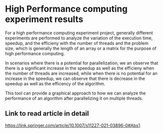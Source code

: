 # High Performance computing experiment results

For a high performance computing experiment project, generally different experiments are performed to analyze the variation of the execution time, speedup, and the efficieny with the number of threads and the problem size, which is generally the length of an array or a matrix for the purpose of high performance computing. 

In scenarios where there is a potential for parallelization, we an observe that there is a significant increase in the speedup as well as the efficieny when the number of threads are increased, while when there is no potential for an increase in the speedup, we can observe that there is decrease in the speedup as well as the efficency of the algorithm.

This tool can provide a graphical approach to how we can analyze the performance of an algorithm after parallelizing it on multiple threads.

## Link to read article in detail

https://link.springer.com/article/10.1007/s11227-021-03896-0#Abs1
